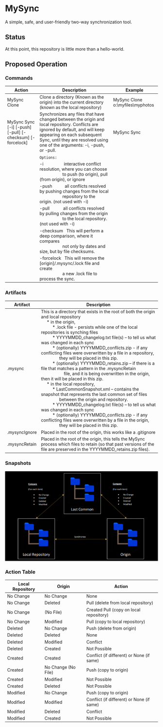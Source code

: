# MySync
A simple, safe, and user-friendly two-way synchronization tool.

## Status
At this point, this repository is little more than a hello-world.

## Proposed Operation

### Commands
Action                            |  Description                         | Example
----------------------------------|--------------------------------------|------------------------------------
MySync Clone <Origin Directory>   | Clone a directory (Known as the origin) into the current directory (known as the local repository) | MySync Clone o:\myfiles\myphotos
  MySync Sync [-i] [-push] [-pull] [-checksum] [-forcelock] | Synchronizes any files that have changed between the origin and local repository. Conflicts are ignored by default, and will keep appearing on each subsequent Sync, until they are resolved using one of the arguments: -i, -push, or -pull. | MySync Sync
&nbsp; |`Options:`| &nbsp;
&nbsp; |-i&nbsp;&nbsp;&nbsp;&nbsp;&nbsp;&nbsp;&nbsp;&nbsp;&nbsp;&nbsp;&nbsp;&nbsp;&nbsp;&nbsp;&nbsp;&nbsp;&nbsp;&nbsp;interactive conflict resolution, where you can choose<br/>&nbsp;&nbsp;&nbsp;&nbsp;&nbsp;&nbsp;&nbsp;&nbsp;&nbsp;&nbsp;&nbsp;&nbsp;&nbsp;&nbsp;&nbsp;&nbsp;&nbsp;&nbsp;&nbsp;&nbsp;to push (to origin), pull (from origin), or ignore|
&nbsp; |-push&nbsp;&nbsp;&nbsp;&nbsp;&nbsp;&nbsp;&nbsp;&nbsp;&nbsp;&nbsp;&nbsp;all conflicts resolved by pushing changes from the local<br/>&nbsp;&nbsp;&nbsp;&nbsp;&nbsp;&nbsp;&nbsp;&nbsp;&nbsp;&nbsp;&nbsp;&nbsp;&nbsp;&nbsp;&nbsp;&nbsp;&nbsp;&nbsp;&nbsp;&nbsp;repository to the origin. (not used with -i)|
&nbsp; |-pull&nbsp;&nbsp;&nbsp;&nbsp;&nbsp;&nbsp;&nbsp;&nbsp;&nbsp;&nbsp;&nbsp;&nbsp;all conflicts resolved by pulling changes from the origin<br/>&nbsp;&nbsp;&nbsp;&nbsp;&nbsp;&nbsp;&nbsp;&nbsp;&nbsp;&nbsp;&nbsp;&nbsp;&nbsp;&nbsp;&nbsp;&nbsp;&nbsp;&nbsp;&nbsp;&nbsp;to the local repository. (not used with -i)|  
&nbsp; |-checksum&nbsp;&nbsp;&nbsp;This will perform a deep comparison, where it compares<br/>&nbsp;&nbsp;&nbsp;&nbsp;&nbsp;&nbsp;&nbsp;&nbsp;&nbsp;&nbsp;&nbsp;&nbsp;&nbsp;&nbsp;&nbsp;&nbsp;&nbsp;&nbsp;&nbsp;&nbsp;not only by dates and size, but by file checksums.|   
&nbsp; |-forcelock&nbsp;&nbsp;&nbsp;This will remove the [origin]/.mysync/.lock file and create<br/>&nbsp;&nbsp;&nbsp;&nbsp;&nbsp;&nbsp;&nbsp;&nbsp;&nbsp;&nbsp;&nbsp;&nbsp;&nbsp;&nbsp;&nbsp;&nbsp;&nbsp;&nbsp;&nbsp;&nbsp;a new .lock file to process the sync. | 
  
### Artifacts

Artifact                    | Description
----------------------------|-----------------------------------------------------
.mysync                     | This is a directory that exists in the root of both the origin and local repository<br/>&nbsp;&nbsp;&nbsp;&nbsp;&nbsp;* in the origin,<br/>&nbsp;&nbsp;&nbsp;&nbsp;&nbsp;&nbsp;&nbsp;&nbsp;&nbsp;&nbsp;* .lock file - persists while one of the local repositories is synching files<br/>&nbsp;&nbsp;&nbsp;&nbsp;&nbsp;&nbsp;&nbsp;&nbsp;&nbsp;&nbsp;* YYYYMMDD_changelog.txt file(s) – to tell us what was changed in each sync<br/>&nbsp;&nbsp;&nbsp;&nbsp;&nbsp;&nbsp;&nbsp;&nbsp;&nbsp;&nbsp;* (optionally) YYYYMMDD_conflicts.zip - if any conflicting files were overwritten by a file in a repository, <br/>&nbsp;&nbsp;&nbsp;&nbsp;&nbsp;&nbsp;&nbsp;&nbsp;&nbsp;&nbsp;&nbsp;&nbsp;&nbsp;&nbsp;&nbsp; they will be placed in this zip.<br/>&nbsp;&nbsp;&nbsp;&nbsp;&nbsp;&nbsp;&nbsp;&nbsp;&nbsp;&nbsp;* (optionally) YYYYMMDD_retains.zip – if there is a file that matches a pattern in the .mysyncRetain<br/>&nbsp;&nbsp;&nbsp;&nbsp;&nbsp;&nbsp;&nbsp;&nbsp;&nbsp;&nbsp;&nbsp;&nbsp;&nbsp;&nbsp;&nbsp;&nbsp;&nbsp;&nbsp;&nbsp;&nbsp;file, and it is being overwritten in the origin, then it will be placed in this zip. <br/>&nbsp;&nbsp;&nbsp;&nbsp;&nbsp;* in the local repository,<br/>&nbsp;&nbsp;&nbsp;&nbsp;&nbsp;&nbsp;&nbsp;&nbsp;&nbsp;&nbsp;* LastCommonSnapshot.xml – contains the snapshot that represents the last common set of files<br/>&nbsp;&nbsp;&nbsp;&nbsp;&nbsp;&nbsp;&nbsp;&nbsp;&nbsp;&nbsp;&nbsp;&nbsp;&nbsp;&nbsp;&nbsp; between the origin and repository.<br/>&nbsp;&nbsp;&nbsp;&nbsp;&nbsp;&nbsp;&nbsp;&nbsp;&nbsp;&nbsp;* YYYYMMDD_changelog.txt file(s) – to tell us what was changed in each sync<br/>&nbsp;&nbsp;&nbsp;&nbsp;&nbsp;&nbsp;&nbsp;&nbsp;&nbsp;&nbsp;* (optionally) YYYYMMDD_conflicts.zip - if any conflicting files were overwritten by a file in the origin,<br/>&nbsp;&nbsp;&nbsp;&nbsp;&nbsp;&nbsp;&nbsp;&nbsp;&nbsp;&nbsp;&nbsp;&nbsp;&nbsp;&nbsp;&nbsp; they will be placed in this zip. 
.mysyncIgnore               | Placed in the root of the origin, this works like a .gitignore
.mysyncRetain               | Placed in the root of the origin, this tells the MySync process which files to retain (so that past versions of the file are preserved in the YYYYMMDD_retains.zip files).

### Snapshots
![Snapshots](./docs/Snapshots.png)

### Action Table

Local Repository | Origin | Action
-----------------|--------|--------
No Change | No Change | None
No Change | Deleted | Pull (delete from local repository)
No Change | (No File) | Created Pull (copy on local repository)
No Change | Modified | Pull (copy to local repository)
Deleted | No Change | Push (delete from origin)
Deleted | Deleted | None
Deleted | Modified | Conflict
Deleted | Created | Not Possible
Created | Created | Conflict (if different) or None (if same)
Created | No Change (No File) | Push (copy to origin)
Created | Modified | Not Possible
Created | Deleted | Not Possible
Modified | No Change | Push (copy to origin)
Modified | Modified | Conflict (if different) or None (if same)
Modified | Deleted | Conflict
Modified | Created | Not Possible
 
